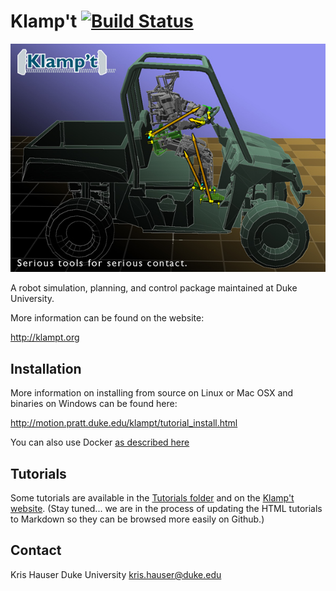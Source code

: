 # Klamp't [![Build Status](https://travis-ci.org/krishauser/Klampt.svg?branch=master)](https://travis-ci.org/arocchi/Klampt)

![Klamp't image](Documentation/images/klampt-image.jpg)

A robot simulation, planning, and control package maintained at Duke University.

More information can be found on the website:

   http://klampt.org

## Installation

More information on installing from source on Linux or Mac OSX and binaries on Windows can be found here:

   http://motion.pratt.duke.edu/klampt/tutorial_install.html

You can also use Docker [as described here](Documentation/Install-Docker.md)

## Tutorials 

Some tutorials are available in the [Tutorials folder](Documentation/Tutorials) and on the [Klamp't website](http://klampt.org).  (Stay tuned... we are in the process of updating the HTML tutorials to Markdown so they can be browsed more easily on Github.)

## Contact

Kris Hauser
Duke University
kris.hauser@duke.edu

